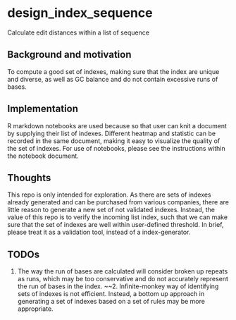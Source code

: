 # design_index_sequence
Calculate edit distances within  a list of sequence

## Background and motivation
To compute a good set of indexes, making sure that the index are unique and diverse, as well as GC balance and do not contain excessive runs of bases. 

## Implementation
R markdown notebooks are used because so that user can knit a document by supplying their list of indexes. Different heatmap and statistic can be recorded in the same document, making it easy to visualize the quality of the set of indexes. 
For use of notebooks, please see the instructions within the notebook document. 

## Thoughts
This repo is only intended for exploration. As there are sets of indexes already generated and can be purchased from various companies, there are little reason to generate a new set of not validated indexes. Instead, the value of this repo is to verify the incoming list index, such that we can make sure that the set of indexes are well within user-defined threshold.
In brief, please treat it as a validation tool, instead of a index-generator. 

## TODOs
1. The way the run of bases are calculated will consider broken up repeats as runs, which may be too conservative and do not accurately represent the run of bases in the index.
~~2. Infinite-monkey way of identifying sets of indexes is not efficient. Instead, a bottom up approach in generating a set of indexes based on a set of rules may be more appropriate. 
